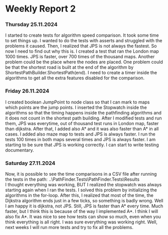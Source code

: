 # Weekly Report 2


### Thursday 25.11.2024
I started to create tests for algorithm speed comparison. It took some time to set things up. I wanted to do the tests with asserts and struggled with the problems it caused. Then, I realized that JPS is not always the fastest. So now I need to find out why this is. I created a test that ran the London map 1000 times. JPS is faster, over 700 times of the thousand maps.
Another problem could be the place where the nodes are placed. One problem could be that the shortest road is built at the end of the algorithm by ShortestPathBuilder.ShortestPath(end). I need to create a timer inside the algorithms to get all the extra features disabled for the comparison.

### Friday 26.11.2024
I created boolean JumpPoint to node class so that I can mark to maps which points are the jump points. I inserted the Stopwatch inside the algorithms so that the timing happens inside the pathfinding algorithms and it does not count in the shortest path building. After I modified tests and run them, JPS was everytime, out of thousand test runs in London map, faster than dijkstra. After that, I added also A* and it was also faster than A* in all cases. I added also maze map to tests and JPS is always faster. I run the tests 100 times in both maps several times and JPS is always faster. I am starting to be sure that JPS is working correctly. I can start to write testing documentary. 

### Saturday 27.11.2024
Now, it is possible to see the time comparisons in a CSV file after running the tests in the path: ..\PathFinder.Tests\PathFinder.Tests\Results\
I thought everything was working, BUT I realized the stopwatch was always starting again when I ran the tests. I solved this problem by initializing the algorithms in the for-loop. After this, I realized that most of the time, the Dijkstra algorithm ends just in a few ticks, so something is badly wrong. Well I am happy it is dijkstra, not JPS. Still, JPS is faster than A* every time. Much faster, but I think this is because of the way I implemented A*. I think I will also fix A*. It was nice to see how tests can show so much, even when you think everything is all right. I was sure everything was working right. Well, next weeks I will run more tests and try to fix all the problems.